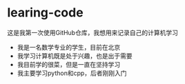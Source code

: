 # learing-code
这是我第一次使用GitHub仓库，我想用来记录自己的计算机学习
+ 我是一名数学专业的学生，目前在北京
+ 我学习计算机既是处于兴趣，也是出于需要
+ 我目前学的很菜，但是一直在坚持学习
+ 我主要学习python和cpp，后者刚刚入门
